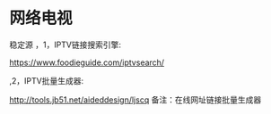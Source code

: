 # 网络电视
稳定源
，1，IPTV链接搜索引擎:

https://www.foodieguide.com/iptvsearch/

,2，IPTV批量生成器:

http://tools.jb51.net/aideddesign/ljscq
 备注：在线网址链接批量生成器
